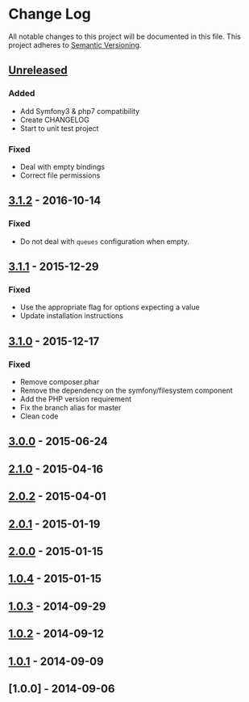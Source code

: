 # Change Log

All notable changes to this project will be documented in this file.
This project adheres to [Semantic Versioning](http://semver.org/).

## [Unreleased]

### Added

- Add Symfony3 & php7 compatibility
- Create CHANGELOG
- Start to unit test project

### Fixed

- Deal with empty bindings
- Correct file permissions

## [3.1.2] - 2016-10-14

### Fixed

- Do not deal with `queues` configuration when empty.

## [3.1.1] - 2015-12-29

### Fixed

- Use the appropriate flag for options expecting a value
- Update installation instructions

## [3.1.0] - 2015-12-17

### Fixed

- Remove composer.phar
- Remove the dependency on the symfony/filesystem component
- Add the PHP version requirement
- Fix the branch alias for master
- Clean code

## [3.0.0] - 2015-06-24

## [2.1.0] - 2015-04-16

## [2.0.2] - 2015-04-01

## [2.0.1] - 2015-01-19

## [2.0.0] - 2015-01-15

## [1.0.4] - 2015-01-15

## [1.0.3] - 2014-09-29

## [1.0.2] - 2014-09-12

## [1.0.1] - 2014-09-09

## [1.0.0] - 2014-09-06

[Unreleased]: https://github.com/odolbeau/rabbit-mq-admin-toolkit/compare/v3.1.2...HEAD
[3.1.2]: https://github.com/odolbeau/rabbit-mq-admin-toolkit/compare/v3.1.1...v3.1.2
[3.1.1]: https://github.com/odolbeau/rabbit-mq-admin-toolkit/compare/v3.1.0...v3.1.1
[3.1.0]: https://github.com/odolbeau/rabbit-mq-admin-toolkit/compare/v3.0.0...v3.1.0
[3.0.0]: https://github.com/odolbeau/rabbit-mq-admin-toolkit/compare/v2.1.0...v3.0.0
[2.1.0]: https://github.com/odolbeau/rabbit-mq-admin-toolkit/compare/v2.0.2...v2.1.0
[2.0.2]: https://github.com/odolbeau/rabbit-mq-admin-toolkit/compare/v2.0.1...v2.0.2
[2.0.1]: https://github.com/odolbeau/rabbit-mq-admin-toolkit/compare/v2.0.0...v2.0.1
[2.0.0]: https://github.com/odolbeau/rabbit-mq-admin-toolkit/compare/v1.0.4...v2.0.0
[1.0.4]: https://github.com/odolbeau/rabbit-mq-admin-toolkit/compare/v1.0.3...v1.0.4
[1.0.3]: https://github.com/odolbeau/rabbit-mq-admin-toolkit/compare/v1.0.2...v1.0.3
[1.0.2]: https://github.com/odolbeau/rabbit-mq-admin-toolkit/compare/v1.0.1...v1.0.2
[1.0.1]: https://github.com/odolbeau/rabbit-mq-admin-toolkit/compare/v1.0.0...v1.0.1
